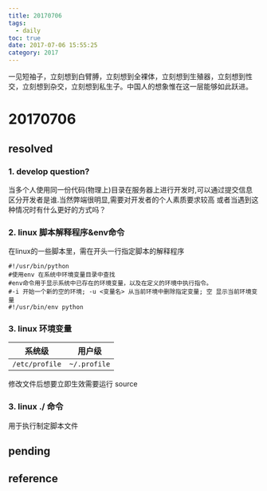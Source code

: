 ```yaml
---
title: 20170706
tags:
  - daily
toc: true
date: 2017-07-06 15:55:25
category: 2017
---
```

一见短袖子，立刻想到白臂膊，立刻想到全裸体，立刻想到生殖器，立刻想到性交，立刻想到杂交，立刻想到私生子。中国人的想象惟在这一层能够如此跃进。
<!--more-->

# 20170706

## resolved

### 1. develop question?
当多个人使用同一份代码(物理上)目录在服务器上进行开发时,可以通过提交信息区分开发者是谁.当然弊端很明显,需要对开发者的个人素质要求较高
或者当遇到这种情况时有什么更好的方式吗？ 

### 2. linux 脚本解释程序&env命令

在linux的一些脚本里，需在开头一行指定脚本的解释程序

```
#!/usr/bin/python
#使用env 在系统中环境变量目录中查找
#env命令用于显示系统中已存在的环境变量，以及在定义的环境中执行指令。
#-i 开始一个新的空的环境; -u <变量名> 从当前环境中删除指定变量; 空 显示当前环境变量
#!/usr/bin/env python
```

### 3. linux 环境变量

| 系统级 | 用户级 |
| ---- | ---- |
| `/etc/profile` | `~/.profile` |

修改文件后想要立即生效需要运行 source <profilename>  

### 3. linux ./<filename> 命令
用于执行制定脚本文件

## pending

## reference